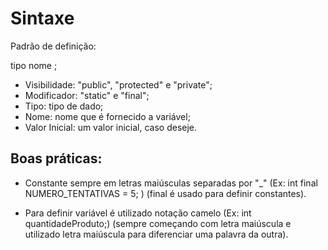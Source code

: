 # Sintaxe

Padrão de definição:

<?visibilidade?> <?modificador?> tipo nome <?=valorInicial?>;

+ Visibilidade: "public", "protected" e "private";
+ Modificador: "static" e "final";
+ Tipo: tipo de dado;
+ Nome: nome que é fornecido a variável;
+ Valor Inicial: um valor inicial, caso deseje.



## Boas práticas:

+ Constante sempre em letras maiúsculas separadas por "_" (Ex: int final NUMERO_TENTATIVAS = 5; ) (final é usado para definir constantes).

+ Para definir variável é utilizado notação camelo (Ex: int quantidadeProduto;) (sempre começando com letra maiúscula e utilizado letra maiúscula para diferenciar uma palavra da outra).

